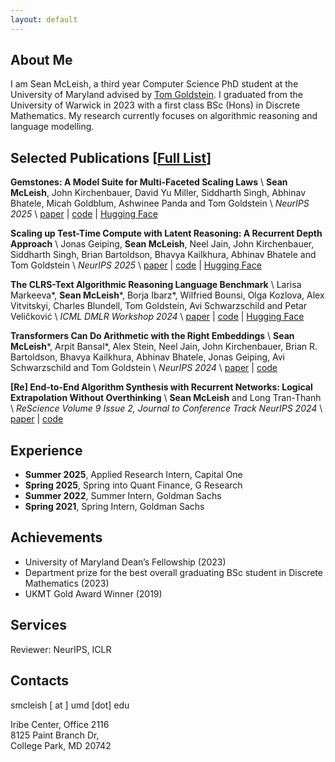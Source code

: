 ```yaml
---
layout: default
---
```


## About Me 
I am Sean McLeish, a third year Computer Science PhD student at the University of Maryland advised by [Tom Goldstein](https://www.cs.umd.edu/~tomg/). I graduated from the University of Warwick in 2023 with a first class BSc (Hons) in Discrete Mathematics. My research currently focuses on algorithmic reasoning and language modelling.

## Selected Publications \[[Full List](https://scholar.google.com/citations?user=kFzOTY8AAAAJ&hl=en)\]

__Gemstones: A Model Suite for Multi-Faceted Scaling Laws__ \\
<b>Sean McLeish</b>, John Kirchenbauer, David Yu Miller, Siddharth Singh, Abhinav Bhatele, Micah Goldblum, Ashwinee Panda and Tom Goldstein \\
_NeurIPS 2025_ \\
[paper](https://arxiv.org/abs/2502.06857) | [code](https://github.com/mcleish7/gemstone-scaling-laws) | [Hugging Face](https://huggingface.co/collections/tomg-group-umd/gemstone-models-679408ee3f19f1d4d00e8b10)

__Scaling up Test-Time Compute with Latent Reasoning: A Recurrent Depth Approach__ \\
Jonas Geiping, <b>Sean McLeish</b>, Neel Jain, John Kirchenbauer, Siddharth Singh, Brian Bartoldson, Bhavya Kailkhura, Abhinav Bhatele and Tom Goldstein \\
_NeurIPS 2025_ \\
[paper](https://arxiv.org/abs/2502.05171) | [code](https://github.com/seal-rg/recurrent-pretraining) | [Hugging Face](https://huggingface.co/collections/tomg-group-umd/recurrent-models-6793c4ae556d3843c5496572)

__The CLRS-Text Algorithmic Reasoning Language Benchmark__ \\
Larisa Markeeva\*, <b>Sean McLeish</b>\*, Borja Ibarz\*, Wilfried Bounsi, Olga Kozlova, Alex Vitvitskyi, Charles Blundell, Tom Goldstein, Avi Schwarzschild and Petar Veličković \\
_ICML DMLR Workshop 2024_ \\
[paper](https://arxiv.org/abs/2406.04229) | [code](https://github.com/google-deepmind/clrs/tree/master/clrs/_src/clrs_text) | [Hugging Face](https://huggingface.co/collections/tomg-group-umd/clrs-text-668ea13343dab55d6efa1a30)

__Transformers Can Do Arithmetic with the Right Embeddings__ \\
<b>Sean McLeish</b>\*, Arpit Bansal\*, Alex Stein, Neel Jain, John Kirchenbauer, Brian R. Bartoldson, Bhavya Kailkhura, Abhinav Bhatele, Jonas Geiping, Avi Schwarzschild and Tom Goldstein \\
_NeurIPS 2024_ \\
[paper](https://arxiv.org/abs/2405.17399) | [code](https://github.com/mcleish7/arithmetic)

<!-- __Benchmarking ChatGPT on Algorithmic Reasoning__ \\
<b>Sean McLeish</b>, Avi Schwarzschild and Tom Goldstein \\
_Preprint_ \\
[paper](https://arxiv.org/abs/2404.03441) | [code](https://github.com/mcleish7/CLRS4LM) -->

__[Re] End-to-End Algorithm Synthesis with Recurrent Networks: Logical Extrapolation Without Overthinking__ \\
<b>Sean McLeish</b> and Long Tran-Thanh \\
_ReScience Volume 9 Issue 2, Journal to Conference Track NeurIPS 2024_ \\
[paper](https://openreview.net/pdf?id=WaZB4pUVTi) | [code](https://github.com/mcleish7/MLRC-deep-thinking)

## Experience
- **Summer 2025**, Applied Research Intern, Capital One
- **Spring 2025**, Spring into Quant Finance, G Research
- **Summer 2022**, Summer Intern, Goldman Sachs
- **Spring 2021**, Spring Intern, Goldman Sachs

## Achievements 
- University of Maryland Dean’s Fellowship (2023)
- Department prize for the best overall graduating BSc student in Discrete Mathematics (2023)
- UKMT Gold Award Winner (2019)

## Services
Reviewer: NeurIPS, ICLR

## Contacts
smcleish [ at ] umd [dot] edu

Iribe Center, Office 2116  
8125 Paint Branch Dr,  
College Park, MD 20742

<!-- <a href="https://www.easycounter.com/">
<img src="https://www.easycounter.com/counter.php?ywen"
border="0" alt="Web Site Hit Counters"></a> -->